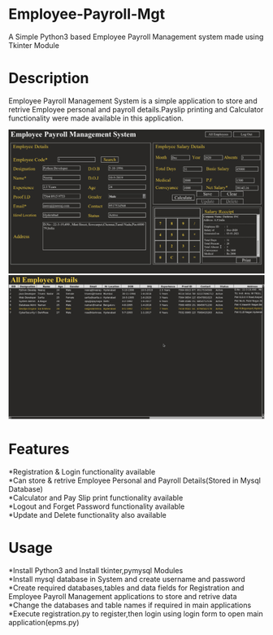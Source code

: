 # Employee-Payroll-Mgt

A Simple Python3 based Employee Payroll Management system made using Tkinter Module

Description
============

Employee Payroll Management System is a simple application to store and retrive Employee personal and payroll details.Payslip printing and Calculator functionality were made available in this application.

<img src="images/screenshot1.png">
<img src="images/screenshot2.png">

Features
=========

*Registration & Login functionality available<br />
*Can store & retrive Employee Personal and Payroll Details(Stored in Mysql Database)<br />
*Calculator and Pay Slip print functionality available<br />
*Logout and Forget Password functionality available<br />
*Update and Delete functionality also available<br />

Usage
=======

*Install Python3 and Install tkinter,pymysql Modules<br />
*Install mysql database in System and create username and password<br />
*Create required databases,tables and data fields for Registration and Employee Payroll Management applications to store and retrive data<br />
*Change the databases and table names if required in main applications<br />
*Execute registration.py to register,then login using login form to open main application(epms.py)

